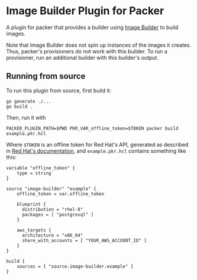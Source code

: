 # Image Builder Plugin for Packer

A plugin for packer that provides a builder using [Image
Builder](https://osbuild.org) to build images.

Note that Image Builder does not spin up instances of the images it creates.
Thus, packer's provisioners do not work with this builder. To run a provisioner,
run an additional builder with this builder's output.

## Running from source

To run this plugin from source, first build it:

    go generate ./...
    go build .

Then, run it with

    PACKER_PLUGIN_PATH=$PWD PKR_VAR_offline_token=$TOKEN packer build example.pkr.hcl

Where `$TOKEN` is an offline token for Red Hat's API, generated as described in
[Red Hat's documentation][redhat-api], and `example.pkr.hcl` contains something
like this:

```hcl
variable "offline_token" {
    type = string
}

source "image-builder" "example" {
    offline_token = var.offline_token

    blueprint {
      distribution = "rhel-8"
      packages = [ "postgresql" ]
    }

    aws_targets {
      architecture = "x86_64"
      share_with_accounts = [ "YOUR_AWS_ACCOUNT_ID" ]
    }
}

build {
    sources = [ "source.image-builder.example" ]
}
```

[redhat-api]: https://access.redhat.com/articles/3626371
